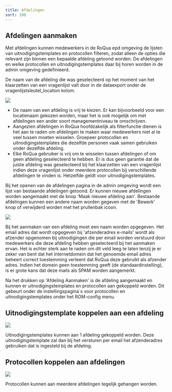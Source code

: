 ```yaml
---
title: Afdelingen
sort: 100
---
```


## Afdelingen aanmaken

Met afdelingen kunnen medewerkers in de RoQua epd omgeving de lijsten van uitnodigingstemplates en
protocollen filteren, zodat alleen de opties die relevant zijn binnen een bepaalde afdeling getoond worden.
De afdelingen en welke protocollen en uitnodigingstemplates daar bij horen worden in de admin omgeving gedefinieerd.

De naam van de afdeling die was geselecteerd op het moment van het klaarzetten van een vragenlijst valt
door in de dataexport onder de vragenlijstsleutel_location kolom.

<img src="/assets/images/screenshots/admin_team_index.png" />

<ul class="hints">
  <li>De naam van een afdeling is vrij te kiezen. Er kan bijvoorbeeld voor een locatienaam
  gekozen worden, maar het is ook mogelijk om met afdelingen een ander soort managementniveau te omschrijven.</li>
  <li>Aangezien afdelingen in RoQua hoofdzakelijk als filterfunctie dienen is het aan te raden om afdelingen
  te maken waar medewerkers niet al te veel tussen moeten wisselen. Groepeer protocollen en
  uitnodigingstemplates die dezelfde personen vaak samen gebruiken onder dezelfde afdeling.</li>
  <li>Elke RoQua gebruiker is vrij om te wisselen tussen afdelingen of om geen
   afdeling geselecteerd te hebben. Er is dus geen garantie dat de juiste afdeling was geselecteerd bij het
    klaarzetten van een vragenlijst indien deze vragenlijst onder meerdere protocollen bij verschillende
    afdelingen te vinden is. Hetzelfde geldt voor uitnodigingstemplates.</li>
</ul>

Bij het openen van de afdelingen pagina in de admin omgeving wordt een lijst van bestaande afdelingen getoond.
Er kunnen nieuwe afdelingen worden aangemaakt met de knop 'Maak nieuwe afdeling aan'. Bestaande afdelingen kunnen
een andere naam worden gegeven met de 'Bewerk' knop of verwijderd worden met het prullenbak icoon.

<img src="/assets/images/screenshots/admin_team_new.png" />

Bij het aanmaken van een afdeling moet een naam worden opgegeven. Het email adres dat wordt opgegeven
bij 'afzenderadres e-mails' wordt als afzender opgenomen bij uitnodigingen die per email worden verstuurd door
medewerkers die deze afdeling hebben geselecteerd bij het aanmaken ervan. Het is echter sterk aan te raden om dit
veld leeg te laten tenzij je er zeker van bent dat het internetdomein dat het genoemde email adres
beheert correct toestemming verleent dat RoQua deze gebruikt als afzender adres. Indien het domein
geen toestemming geeft (de standaardinstelling), is er grote kans dat deze mails als SPAM worden aangemerkt.

Na het drukken op 'Afdeling Aanmaken' is de afdeling aangemaakt en kunnen er uitnodigingstemplates en protocollen
aan gekoppeld worden. Dit gebeurt onder de instellingspagina`s voor protocollen en uitnodigingstemplates onder
het ROM-config menu.

## Uitnodigingstemplate koppelen aan een afdeling

<img src="/assets/images/screenshots/admin_team_invitation_template.png" />

Uitnodigingstemplates kunnen aan 1 afdeling gekoppeld worden. Deze uitnodigingstemplate zal dan bij het versturen per
email het afzenderadres gebruiken dat is ingesteld bij de afdeling.

## Protocollen koppelen aan afdelingen

<img src="/assets/images/screenshots/admin_team_protocol.png" />

Protocollen kunnen aan meerdere afdelingen tegelijk gehangen worden.
